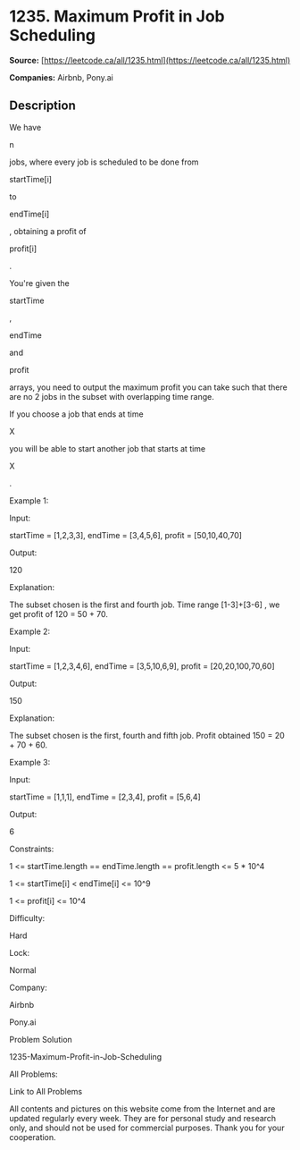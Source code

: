 # 1235. Maximum Profit in Job Scheduling

**Source:** [https://leetcode.ca/all/1235.html](https://leetcode.ca/all/1235.html)

**Companies:** Airbnb, Pony.ai

## Description

We have

n

jobs, where every job is scheduled to be done from

startTime[i]

to

endTime[i]

, obtaining a profit of

profit[i]

.

You're given the

startTime

,

endTime

and

profit

arrays, you need to output the maximum profit you can take
        such that there are no 2 jobs in the subset with overlapping time range.

If you choose a job that ends at time

X

you will be able to start
        another job that starts at time

X

.

Example 1:

Input:

startTime = [1,2,3,3], endTime = [3,4,5,6], profit = [50,10,40,70]

Output:

120

Explanation:

The subset chosen is the first and fourth job.
Time range [1-3]+[3-6] , we get profit of 120 = 50 + 70.

Example 2:

Input:

startTime = [1,2,3,4,6], endTime = [3,5,10,6,9], profit = [20,20,100,70,60]

Output:

150

Explanation:

The subset chosen is the first, fourth and fifth job.
Profit obtained 150 = 20 + 70 + 60.

Example 3:

Input:

startTime = [1,1,1], endTime = [2,3,4], profit = [5,6,4]

Output:

6

Constraints:

1 <= startTime.length == endTime.length == profit.length <= 5 *
            10^4

1 <= startTime[i] < endTime[i] <= 10^9

1 <= profit[i] <= 10^4

Difficulty:

Hard

Lock:

Normal

Company:

Airbnb

Pony.ai

Problem Solution

1235-Maximum-Profit-in-Job-Scheduling

All Problems:

Link to All Problems

All contents and pictures on this website come from the Internet and are updated regularly every week. They are for personal study and research only, and should not be used for commercial purposes. Thank you for your cooperation.

